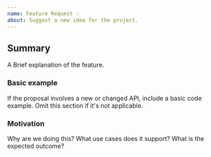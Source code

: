 ```yaml
---
name: Feature Request 💡
about: Suggest a new idea for the project.
---
```


<!--
  Please fill out each section below, otherwise your issue will be closed.

  Useful Links:
  - Gatsby RFCs: https://github.com/gatsbyjs/rfcs
  - How to Contribute: https://www.gatsbyjs.org/docs/how-to-contribute/
  - How to File an Issue: https://www.gatsbyjs.org/docs/how-to-file-an-issue/

  Before opening a new issue, please search existing issues:  https://github.com/gatsbyjs/gatsby/issues

  ## A note on adding features to Gatsby and its official plugins

  Every feature needs to strike a balance - complex features are less likely to be worked on, whether that complexity comes from design, implementation or ongoing   maintenance costs. On the other side, features that are useful to all (or most) of Gatsby's users are more likely to be accepted.

  This means that not every feature request will be added to Gatsby, but hearing about what you want Gatsby to do is important. Don't be afraid to add a feature request!
-->

## Summary

A Brief explanation of the feature.

### Basic example

If the proposal involves a new or changed API, include a basic code example. Omit this section if it's not applicable.

### Motivation

Why are we doing this? What use cases does it support? What is the expected outcome?
